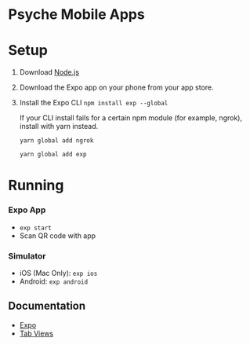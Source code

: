 # Psyche Mobile Apps

# Setup

1. Download [Node.js](https://nodejs.org/en/)
2. Download the Expo app on your phone from your app store.
3. Install the Expo CLI `npm install exp --global`

    If your CLI install fails for a certain npm module (for example, ngrok), install with yarn instead.

    `yarn global add ngrok`
    
    `yarn global add exp`

# Running

### Expo App
* `exp start` 
* Scan QR code with app

### Simulator
* iOS (Mac Only): `exp ios`
* Android: `exp android` 

## Documentation
* [Expo](https://docs.expo.io/versions/latest/index.html)
* [Tab Views](https://github.com/react-native-community/react-native-tab-view)